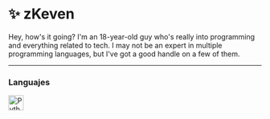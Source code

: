 # ✨ zKeven

Hey, how's it going? I'm an 18-year-old guy who's really into programming and everything related to tech. I may not be an expert in multiple programming languages, but I've got a good handle on a few of them.

---
### Languajes
<img align="left" alt="Python" width="30px" style="padding-right:10px;" src="https://cdn.jsdelivr.net/gh/devicons/devicon/icons/python/python-original.svg"/>
